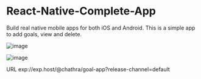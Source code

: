# React-Native-Complete-App
Build real native mobile apps for both iOS and Android.
This is a simple app to add goals, view and delete.

![image](https://user-images.githubusercontent.com/91416868/194706190-08cd8962-2e56-47a2-9df4-b15065b429df.png)

![image](https://user-images.githubusercontent.com/91416868/194706040-30fbe18f-dbcd-4051-9d67-e5cac97090ca.png)

URL
exp://exp.host/@chathra/goal-app?release-channel=default


